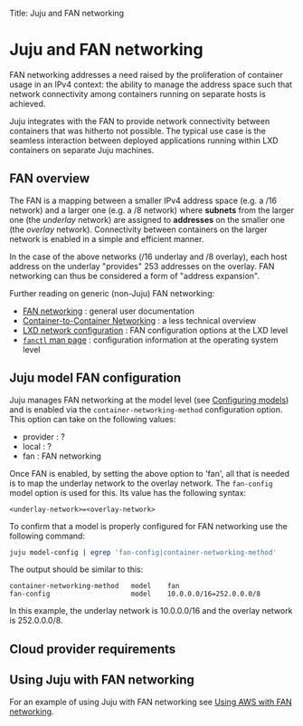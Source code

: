 Title: Juju and FAN networking

# Juju and FAN networking

FAN networking addresses a need raised by the proliferation of container usage
in an IPv4 context: the ability to manage the address space such that network
connectivity among containers running on separate hosts is achieved.

Juju integrates with the FAN to provide network connectivity between containers
that was hitherto not possible. The typical use case is the seamless
interaction between deployed applications running within LXD containers on
separate Juju machines.

## FAN overview

The FAN is a mapping between a smaller IPv4 address space (e.g. a /16 network)
and a larger one (e.g. a /8 network) where **subnets** from the larger one (the
*underlay* network) are assigned to **addresses** on the smaller one (the
*overlay* network). Connectivity between containers on the larger network is
enabled in a simple and efficient manner.

In the case of the above networks (/16 underlay and /8 overlay), each host
address on the underlay "provides" 253 addresses on the overlay. FAN networking
can thus be considered a form of "address expansion".

Further reading on generic (non-Juju) FAN networking:

 - [FAN networking][fan-ubuntu-wiki] : general user documentation
 - [Container-to-Container Networking][fan-ubuntu-insights] : a less technical
   overview
 - [LXD network configuration][fan-lxd-config-options] : FAN configuration
   options at the LXD level
 - [`fanctl` man page][fan-fanctl-man-page] : configuration information at the
   operating system level

## Juju model FAN configuration

Juju manages FAN networking at the model level (see
[Configuring models][models-config]) and is enabled via the
`container-networking-method` configuration option. This option can take on the
following values:

 - provider : ?
 - local : ?
 - fan : FAN networking

Once FAN is enabled, by setting the above option to 'fan', all that is needed
is to map the underlay network to the overlay network. The `fan-config` model
option is used for this. Its value has the following syntax:

  `<underlay-network>=<overlay-network>`

To confirm that a model is properly configured for FAN networking use the
following command:

```bash
juju model-config | egrep 'fan-config|container-networking-method'
```

The output should be similar to this:

```no-highlight
container-networking-method   model    fan
fan-config                    model    10.0.0.0/16=252.0.0.0/8
```

In this example, the underlay network is 10.0.0.0/16 and the overlay network is
252.0.0.0/8.

## Cloud provider requirements

## Using Juju with FAN networking

For an example of using Juju with FAN networking see
[Using AWS with FAN networking][fan-example-aws].












<!-- LINKS -->

[fan-ubuntu-wiki]: https://wiki.ubuntu.com/FanNetworking
[fan-ubuntu-insights]: https://insights.ubuntu.com/2015/06/22/container-to-container-networking-the-bits-have-hit-the-fan/
[fan-lxd-config-options]: https://github.com/lxc/lxd/blob/master/doc/networks.md
[fan-fanctl-man-page]: http://manpages.ubuntu.com/cgi-bin/search.py?q=fanctl
[fan-example-aws]: ./charms-fan-aws.html
[models-config]: ./models-config.html
